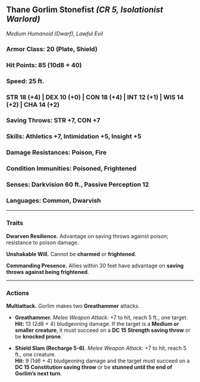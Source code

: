 ## **Thane Gorlim Stonefist** _(CR 5, Isolationist Warlord)_

_Medium Humanoid (Dwarf), Lawful Evil_

### **Armor Class**: 20 (Plate, Shield)

### **Hit Points**: 85 (10d8 + 40)

### **Speed**: 25 ft.

### **STR** 18 (+4) | **DEX** 10 (+0) | **CON** 18 (+4) | **INT** 12 (+1) | **WIS** 14 (+2) | **CHA** 14 (+2)

### **Saving Throws**: STR +7, CON +7

### **Skills**: Athletics +7, Intimidation +5, Insight +5

### **Damage Resistances**: Poison, Fire

### **Condition Immunities**: Poisoned, Frightened

### **Senses**: Darkvision 60 ft., Passive Perception 12

### **Languages**: Common, Dwarvish

---

### **Traits**

**Dwarven Resilience.** Advantage on saving throws against poison; resistance to poison damage.

**Unshakable Will.** Cannot be **charmed** or **frightened**.

**Commanding Presence.** Allies within 30 feet have advantage on **saving throws against being frightened**.

---

### **Actions**

**Multiattack.** Gorlim makes two **Greathammer** attacks.

- **Greathammer.** _Melee Weapon Attack:_ +7 to hit, reach 5 ft., one target.  
    **Hit:** 13 (2d8 + 4) bludgeoning damage. If the target is a **Medium or smaller creature**, it must succeed on a **DC 15 Strength saving throw** or be **knocked prone**.
    
- **Shield Slam (Recharge 5-6).** _Melee Weapon Attack:_ +7 to hit, reach 5 ft., one creature.  
    **Hit:** 9 (1d6 + 4) bludgeoning damage and the target must succeed on a **DC 15 Constitution saving throw** or be **stunned until the end of Gorlim’s next turn**.